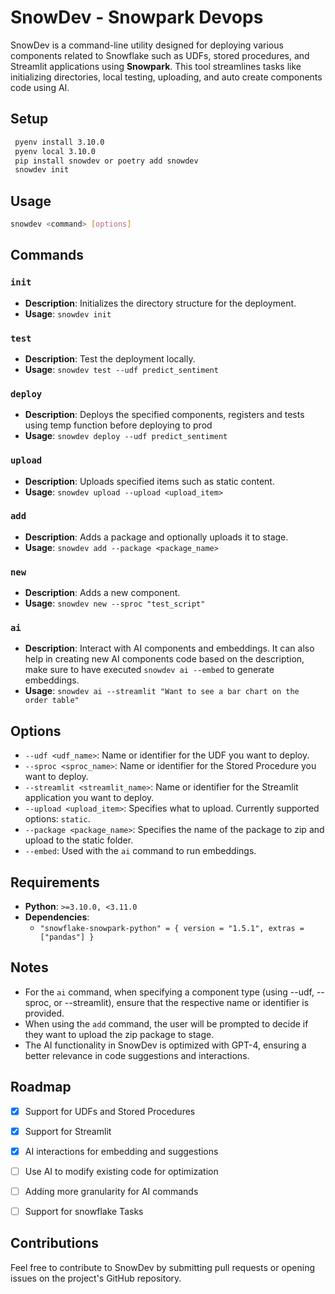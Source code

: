 # SnowDev - Snowpark Devops

SnowDev is a command-line utility designed for deploying various components related to Snowflake such as UDFs, stored procedures, and Streamlit applications using **Snowpark**. This tool streamlines tasks like initializing directories, local testing, uploading, and auto create components code using AI.

## Setup

```bash
 pyenv install 3.10.0 
 pyenv local 3.10.0 
 pip install snowdev or poetry add snowdev
 snowdev init
```

## Usage

``` bash
snowdev <command> [options]
```

## Commands

### `init`
- **Description**: Initializes the directory structure for the deployment.
- **Usage**: `snowdev init`

### `test`
- **Description**: Test the deployment locally.
- **Usage**: `snowdev test --udf predict_sentiment`

### `deploy`
- **Description**: Deploys the specified components, registers and tests using temp function before deploying to prod
- **Usage**: `snowdev deploy --udf predict_sentiment`

### `upload`
- **Description**: Uploads specified items such as static content.
- **Usage**: `snowdev upload --upload <upload_item>`

### `add`
- **Description**: Adds a package and optionally uploads it to stage.
- **Usage**: `snowdev add --package <package_name>`

### `new`
- **Description**: Adds a new component.
- **Usage**: `snowdev new --sproc "test_script"`

### `ai`
- **Description**: Interact with AI components and embeddings. It can also help in creating new AI components code based on the description, 
  make sure to have executed `snowdev ai --embed` to generate embeddings.
- **Usage**: `snowdev ai --streamlit "Want to see a bar chart on the order table"`

## Options

- `--udf <udf_name>`: Name or identifier for the UDF you want to deploy.
- `--sproc <sproc_name>`: Name or identifier for the Stored Procedure you want to deploy.
- `--streamlit <streamlit_name>`: Name or identifier for the Streamlit application you want to deploy.
- `--upload <upload_item>`: Specifies what to upload. Currently supported options: `static`.
- `--package <package_name>`: Specifies the name of the package to zip and upload to the static folder.
- `--embed`: Used with the `ai` command to run embeddings.

## Requirements

- **Python**: `>=3.10.0, <3.11.0`
- **Dependencies**: 
  - `"snowflake-snowpark-python" = { version = "1.5.1", extras = ["pandas"] }`


## Notes
- For the `ai` command, when specifying a component type (using --udf, --sproc, or --streamlit), ensure that the respective name or identifier is provided.
- When using the `add` command, the user will be prompted to decide if they want to upload the zip package to stage.
- The AI functionality in SnowDev is optimized with GPT-4, ensuring a better relevance in code suggestions and interactions.


## Roadmap

- [x] Support for UDFs and Stored Procedures
- [x] Support for Streamlit
- [x] AI interactions for embedding and suggestions
- [ ] Use AI to modify existing code for optimization
- [ ] Adding more granularity for AI commands
- [ ] Support for snowflake Tasks


## Contributions

Feel free to contribute to SnowDev by submitting pull requests or opening issues on the project's GitHub repository.
